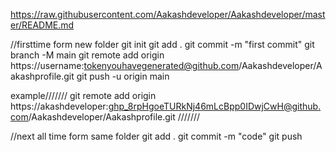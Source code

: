 https://raw.githubusercontent.com/Aakashdeveloper/Aakashdeveloper/master/README.md


//firsttime form new folder
git init
git add .
git commit -m "first commit"
git branch -M main
git remote add origin https://username:tokenyouhavegenerated@github.com/Aakashdeveloper/Aakashprofile.git
git push -u origin main

example///////
git remote add origin https://akashdeveloper:ghp_8rpHgoeTURkNj46mLcBpp0IDwjCwH@github.com/Aakashdeveloper/Aakashprofile.git
///////

//next all time form same folder
git add .
git commit -m "code"
git push 
